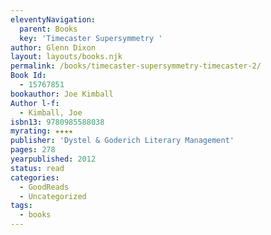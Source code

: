 ```yaml
---
eleventyNavigation:
  parent: Books
  key: 'Timecaster Supersymmetry '
author: Glenn Dixon
layout: layouts/books.njk
permalink: /books/timecaster-supersymmetry-timecaster-2/
Book Id:
  - 15767851
bookauthor: Joe Kimball
Author l-f:
  - Kimball, Joe
isbn13: 9780985588038
myrating: ★★★★
publisher: 'Dystel & Goderich Literary Management'
pages: 278
yearpublished: 2012
status: read
categories:
  - GoodReads
  - Uncategorized
tags:
  - books
---
```


